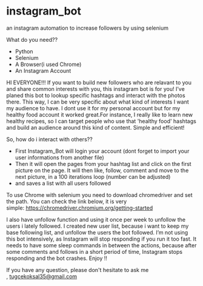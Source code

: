 # instagram_bot


an instagram automation to increase followers by using selenium

What do you need??
* Python
* Selenium
* A Browser(i used Chrome)
* An Instagram Account


HI EVERYONE!!!
If you want to build new followers who are relavant to you and share common interests with you, this instagram bot is for you! I’ve planed this bot to lookup specific hashtags and interact with the photos there. This way, I can be very specific about what kind of interests I want my audience to have. I dont use it for my personal account but for my healthy food account it worked great.For instance, I really like to learn new healthy recipes, so I can target people who use that 'healthy food' hashtags and build an audience around this kind of content. Simple and efficient!

So, how do i interact with others??
* First Instagram_Bot will login your account (dont forget to import your user informations from another file)
* Then it will open the pages from your hashtag list and click on the first picture on the page. It will then like, follow, comment and move to the next picture, in a 100 iterations loop (number can be adjusted)
* and saves a list with all users followed

To use Chrome with selenium you need to download chromedriver and set the path. You can check the link below, it is very simple: https://chromedriver.chromium.org/getting-started

I also have unfollow function and using it once per week to unfollow the users i lately followed. I created new user list, because i want to keep my base following list, and unfollow the users the bot followed.
I’m not using this bot intensively, as Instagram will stop responding if you run it too fast. It needs to have some sleep commands in between the actions, because after some comments and follows in a short period of time, Instagram stops responding and the bot crashes.
Enjoy !!

If you have any question, please don't hesitate to ask me , tugcekoksal35@gmail.com



